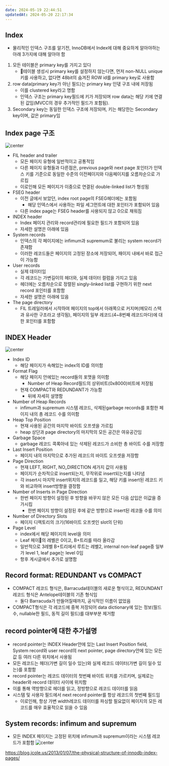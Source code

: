 ```yaml
---
date: 2024-05-19 22:44:51
updatedAt: 2024-05-20 22:17:34
---
```

## Index
- 물리적인 인덱스 구조를 알기전, InnoDB에서 Index에 대해 중요하게 알아야하는 아래 3가지에 대해 알아야 함
1. 모든 테이블은 primary key를 가지고 있다
	- 테이블 생성시 primary key를 설정하지 않는다면, 먼저 non-NULL unique키를 사용하고, 없다면 48bit의 숨겨진  ROW id를 primary key로 사용함
2. row data(primary key가 아닌 필드)는 primary key 인덳 구조 내에 저장됨
	- 이를 clustered key라고 명함
	- 인덱스 구조는 primary key필드에 키가 저장되며 row data는 해당 키에 연결된 값임(MVCC의 경우 추가적인 필드가 포함됨).
3. Secondary key는 동일한 인덱스 구조에 저장되며, 키는 해당한는 Secondary key이며, 값은 primary임

## Index page 구조

![center](Pasted%20image%2020240519225801.png)

- FIL header and trailer
	- 모든 페이지 유형에 일반적이고 공통적임
	- 다른 페이지 유형들과 다른점은, previous page와 next page 포인터가 인덱스 키를 기준으로 동일한 수준의 이전페이지와 다음페이지를 오름차순으로 가르킴
	- 이로인해 모든 페이지가 이중으로 연결된 double-linked list가 형성됨
- FSEG header
	- 이전 글에서 보았던, index root page의 FSEG헤더에는 포함됨
		- 해당 인덱스에서 사용하는 파일 세그먼트에 대한 포인터가 포함되어 있음
	- 다른 index page는 FSEG header를 사용되지 않고 0으로 채워짐
- INDEX header
	- Index 페이지 관리와 record관리에 필요한 필드가 포함되어 있음
	- 자세한 설명은 아래에 있음
- System records
	- 인덱스의 각 페이지에는 infimum과 supremum로 불리는 system record가 존재함
	- 이러한 레코드들은 페이지의 고정된 장소에 저장되어, 패이지 내에서 바로 접근이 가능함
- User records
	- 실제 데이터임
	- 각 레코드는 가변길이의 헤더와, 실제 데이터 컬럼을 가지고 있음
	- 헤더에는 오름차순으로 정렬된 singly-linked list를 구현하기 위한 next record 포인터를 포함함
	- 자세한 설명은 아래에 있음
- The page directory
	- FIL 트레일러에서 시작하여 페이지의 top에서 아래쪽으로 커지며(메모리 스택과 유사한 구조라고 생각됨), 페이지의 일부 레코드(4~8번째 레코드마다)에 대한 포인터를 포함함

## INDEX Header
![center](Pasted%20image%2020240519231114.png)
- Index ID
	- 해당 페이지가 속해있는 index의 ID를 의미함
- Format Flag
	- 해당 페이지 안에있는 record들의 포맷을 의미함
		- Number of Heap Record필드의 상위비트(0x8000)비트에 저장됨
	- 현재 COMPACT와 REDUNDANT가 가능함
		- 뒤에 자세히 설명함
- Number of Heap Records
	- infimum과 supremum 시스템 레코드, 삭제된garbage records를 포함한 페이지 내의 총 레코드 수를 의미함
- Heap Top Position
	- 현재 사용된 공간의 마지막 바이트 오프셋을 가르킴
	- heap 상단과 page directory의 마지막의 모든 공간은 여유공간임
- Garbage Space
	- garbage 레코드 콕록아네 있는 삭제된 레코드가 소비한 총 바이트 수를 저장함
- Last Insert Position
	- 페이지 내의 마지막으로 추가된 레코드의 바이트 오프셋을 저장함
- Page Direction
	- 현재 LEFT, RIGHT, NO_DIRECTION 세가지 값이 사용됨
	- 페이지가 순차적으로 insert되는지, 무작위로 insert되는지를 나타냄
	- 각 insert시 마지막 insert위치의 레코드를 일고, 해당 키를 insert된 레코드 키와 비교하여 insert방향을 결정함
- Number of Inserts in Page Direction
	- 한번 페이지 방향이 설정된 후 방향을 바꾸지 않은 모든 다음 삽입은 이값을 증가시킴
		- 한번 페이지 방향이 설정된 후에 같은 방향으로 insert된 레코들 수를 의미
- Number of Directory Slots
	- 페이지 디렉토리의 크기(16바이트 오프셋인 slot의 단위)
- Page Level
	- index에서 해당 페이지의 level을 의미
	- Leaf 페이의 레벨은 0이고, B+트리를 따라 올라감
	- 일반적으로 3레벨 B+트리에서 루트는 레벨2, internal non-leaf page중 일부가 level 1, leaf page는 level 0임
	- 항후 게시글에서 추가로 설명함

## Record format: REDUNDANT vs COMPACT
- COMPACT 레코드 형식은, Barracuda테이블의 새로운 형식이고, REDUNDANT레코드 형식은 Antelope테이블의 기존 형식임
	- 둘다 Barracuda가 만들어질때까지, 공식적인 이름이 없었음
- COMPACT형식은 각 레코드에 중복 저장되어 data dictionary에 있는 정보(필드수, nullable한 필드, 동적 길이 필드)를 대부부분 제거함

## record pointer에 대한 추가설명
- record pointer는 INDEX Header안에 있는 Last Insert Position field, System record와 user record의 next pointer, page directory안에 있는 모든값 등 여러 다른 위치에서 사용됨
- 모든 레코드는 헤더(가변 길이 일수 있는)와 실제 레코드 데이터(가변 길이 일수 있는)를 포함함
- record pointer는 레코드 데이터의 첫번째 바이트 위치를 가르키며, 실제로는 header와 record 데이터 사이에 위치함
- 이를 통해 역방향으로 헤더를 읽고, 정방향으로 레코드 데이터를 읽음
- 시스템 및 사용자 필드에서 next record pointer를 항상 레코드의 첫번째 필드임
	- 이로인해, 항상 가변 width레코드 데이터를 파싱할 필요없이 페이지의 모든 레코드를 매우 효율적으로 읽을 수 있음

## System records: infimum and supremum
- 모든 INDEX 페이지는 고정된 위치에 infimum과 supremum이라는 시스템 레코드가 포함함
![center](Pasted%20image%2020240520221729.png)





https://blog.jcole.us/2013/01/07/the-physical-structure-of-innodb-index-pages/
